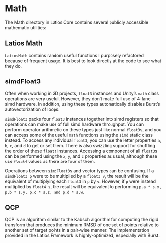 # Math

The Math directory in Latios.Core contains several publicly accessible
mathematic utilities:

## Latios Math

`LatiosMath` contains random useful functions I purposely refactored because of
frequent usage. It is best to look directly at the code to see what they do.

## simdFloat3

Often when working in 3D projects, `float3` instances and Unity’s `math` class
operations are very useful. However, they don’t make full use of 4-lane simd
hardware. In addition, using these types automatically disables Burst’s
autovectorization of loops.

`simdFloat3` packs four `float3` instances together into simd registers so that
operations can make use of full simd hardware throughput. You can perform
operator arithmetic on these types just like normal `float3`s, and you can
access some of the useful `math` functions using the `simd` static class
instead. To access any individual `float3`, you can use the letter properties
`a`, `b`, `c`, and `d` to get or set them. There is also swizzling support for
shuffling the order of these `float3` instances. Accessing a component of all
`float3`s can be performed using the `x`, `y`, and `z` properties as usual,
although these use `float4` values as there are four of them.

Operations between `simdFloat3`s and vector types can be confusing. If a
`simdFloat3 p` were to be multiplied by a `float3 v`, the result will be the
equivalent of multiplying each `float3` in `p` by `v`. However, if `p` were
instead multiplied by `float4 s`, the result will be equivalent to performing
`p.a * s.x, p.b * s.y, p.c * s.z, and p.d * s.w`.

## QCP

QCP is an algorithm similar to the Kabsch algorithm for computing the rigid
transform that produces the minimum RMSD of one set of points relative to
another set of target points in a pair-wise manner. The implementation provided
in the Latios Framework is highly-optimized, especially with Burst.

